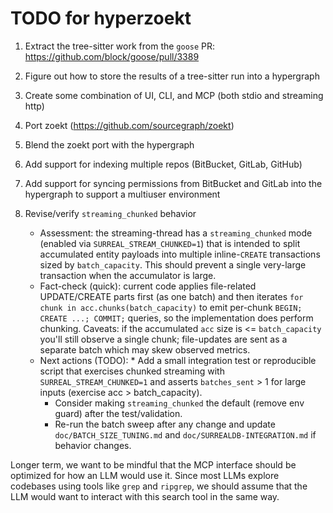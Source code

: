 # TODO for hyperzoekt

1. Extract the tree-sitter work from the `goose` PR: https://github.com/block/goose/pull/3389
2. Figure out how to store the results of a tree-sitter run into a hypergraph
3. Create some combination of UI, CLI, and MCP (both stdio and streaming http)
4. Port zoekt (https://github.com/sourcegraph/zoekt)
5. Blend the zoekt port with the hypergraph
6. Add support for indexing multiple repos (BitBucket, GitLab, GitHub)
7. Add support for syncing permissions from BitBucket and GitLab into the hypergraph to support a multiuser environment

8. Revise/verify `streaming_chunked` behavior
	 - Assessment: the streaming-thread has a `streaming_chunked` mode (enabled via `SURREAL_STREAM_CHUNKED=1`) that is intended to split accumulated entity payloads into multiple inline-`CREATE` transactions sized by `batch_capacity`. This should prevent a single very-large transaction when the accumulator is large.
	 - Fact-check (quick): current code applies file-related UPDATE/CREATE parts first (as one batch) and then iterates `for chunk in acc.chunks(batch_capacity)` to emit per-chunk `BEGIN; CREATE ...; COMMIT;` queries, so the implementation does perform chunking. Caveats: if the accumulated `acc` size is <= `batch_capacity` you'll still observe a single chunk; file-updates are sent as a separate batch which may skew observed metrics.
	 - Next actions (TODO):
			* Add a small integration test or reproducible script that exercises chunked streaming with `SURREAL_STREAM_CHUNKED=1` and asserts `batches_sent` > 1 for large inputs (exercise acc > batch_capacity).
		 * Consider making `streaming_chunked` the default (remove env guard) after the test/validation.
		 * Re-run the batch sweep after any change and update `doc/BATCH_SIZE_TUNING.md` and `doc/SURREALDB-INTEGRATION.md` if behavior changes.

Longer term, we want to be mindful that the MCP interface should be optimized for how
an LLM would use it.  Since most LLMs explore codebases using tools like `grep` and
`ripgrep`, we should assume that the LLM would want to interact with this search tool
in the same way.